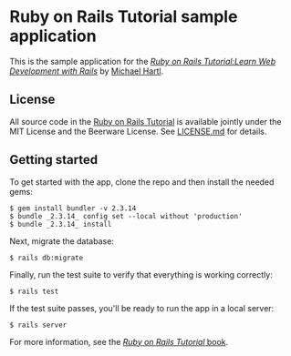 # Ruby on Rails Tutorial sample application

This is the sample application for the
[*Ruby on Rails Tutorial:Learn Web Development with Rails*](https://www.railstutorial.org/)
by [Michael Hartl](https://www.michaelhartl.com/).

## License

All source code in the [Ruby on Rails Tutorial](https://www.railstutorial.org/)
is available jointly under the MIT License and the Beerware
License. See
[LICENSE.md](LICENSE.md) for details.

## Getting started

To get started with the app, clone the repo and then install
the needed gems:

```
$ gem install bundler -v 2.3.14
$ bundle _2.3.14_ config set --local without 'production'
$ bundle _2.3.14_ install
```

Next, migrate the database:

```
$ rails db:migrate
```

Finally, run the test suite to verify that everything is
working correctly:

```
$ rails test
```

If the test suite passes, you'll be ready to run the app in a
local server:

```
$ rails server
```

For more information, see the
[*Ruby on Rails Tutorial* book](https://www.railstutorial.org/book).